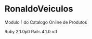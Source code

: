RonaldoVeiculos
===============
Modulo 1 do Catalogo Online de Produtos

Ruby 2.1.0p0
Rails 4.1.0.rc1

